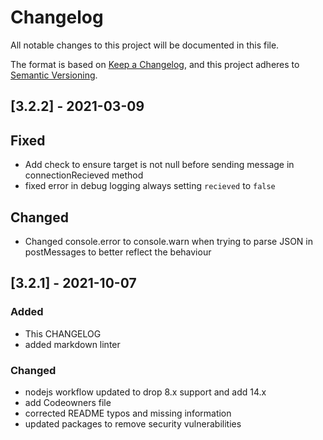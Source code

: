 # Changelog
All notable changes to this project will be documented in this file.

The format is based on [Keep a Changelog](https://keepachangelog.com/en/1.0.0/),
and this project adheres to [Semantic Versioning](https://semver.org/spec/v2.0.0.html).

## [3.2.2] - 2021-03-09
## Fixed
- Add check to ensure target is not null before sending message in connectionRecieved method
- fixed error in debug logging always setting `recieved` to `false`

## Changed
- Changed console.error to console.warn when trying to parse JSON in postMessages to better reflect the behaviour

## [3.2.1] - 2021-10-07
### Added
- This CHANGELOG
- added markdown linter
### Changed
- nodejs workflow updated to drop 8.x support and add 14.x
- add Codeowners file
- corrected README typos and missing information
- updated packages to remove security vulnerabilities

